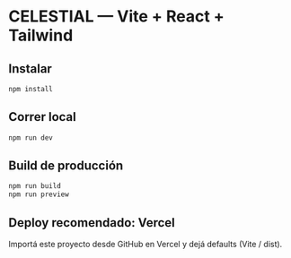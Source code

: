 # CELESTIAL — Vite + React + Tailwind

## Instalar
```bash
npm install
```

## Correr local
```bash
npm run dev
```

## Build de producción
```bash
npm run build
npm run preview
```

## Deploy recomendado: Vercel
Importá este proyecto desde GitHub en Vercel y dejá defaults (Vite / dist).
